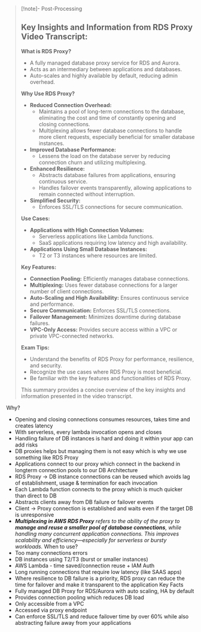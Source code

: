 
>[!note]- Post-Processing
>## Key Insights and Information from RDS Proxy Video Transcript:
>
>**What is RDS Proxy?**
>
>* A fully managed database proxy service for RDS and Aurora.
>* Acts as an intermediary between applications and databases.
>* Auto-scales and highly available by default, reducing admin overhead.
>
>**Why Use RDS Proxy?**
>
>* **Reduced Connection Overhead:** 
>    * Maintains a pool of long-term connections to the database, eliminating the cost and time of constantly opening and closing connections.
>    * Multiplexing allows fewer database connections to handle more client requests, especially beneficial for smaller database instances.
>* **Improved Database Performance:**
>    * Lessens the load on the database server by reducing connection churn and utilizing multiplexing.
>* **Enhanced Resilience:**
>    * Abstracts database failures from applications, ensuring continuous service.
>    * Handles failover events transparently, allowing applications to remain connected without interruption.
>* **Simplified Security:**
>    * Enforces SSL/TLS connections for secure communication.
>
>**Use Cases:**
>
>* **Applications with High Connection Volumes:**
>    * Serverless applications like Lambda functions.
>    * SaaS applications requiring low latency and high availability.
>* **Applications Using Small Database Instances:**
>    * T2 or T3 instances where resources are limited.
>
>**Key Features:**
>
>* **Connection Pooling:** Efficiently manages database connections.
>* **Multiplexing:** Uses fewer database connections for a larger number of client connections.
>* **Auto-Scaling and High Availability:** Ensures continuous service and performance.
>* **Secure Communication:** Enforces SSL/TLS connections.
>* **Failover Management:** Minimizes downtime during database failures.
>* **VPC-Only Access:** Provides secure access within a VPC or private VPC-connected networks.
>
>**Exam Tips:**
>
>* Understand the benefits of RDS Proxy for performance, resilience, and security.
>* Recognize the use cases where RDS Proxy is most beneficial.
>* Be familiar with the key features and functionalities of RDS Proxy.
>
>
>
>This summary provides a concise overview of the key insights and information presented in the video transcript.
>

Why?
- Opening and closing connections consumes resources, takes time and creates latency
- With serverless, every lambda invocation opens and closes
- Handling failure of DB instances is hard and doing it within your app can add risks
- DB proxies helps but managing them is not easy which is why we use something like RDS Proxy
- Applications connect to our proxy which connect in the backend in longterm connection pools to our DB
Architecture
- RDS Proxy -> DB instance connections can be reused which avoids lag of establishment, usage & termination for each invocation
- Each Lambda function connects to the proxy which is much quicker than direct to DB
- Abstracts clients away from DB failure or failover events
- Client -> Proxy connection is established and waits even if the target DB is unresponsive
- ***Multiplexing in AWS RDS Proxy** refers to the ability of the proxy to **manage and reuse a smaller pool of database connections**, while handling many concurrent application connections. This improves scalability and efficiency—especially for serverless or bursty workloads.*
When to use?
- Too many connections errors
- DB instances using T2/T3 (burst or smaller instances)
- AWS Lambda - time saved/connection reuse + IAM Auth
- Long running connections that require low latency (like SAAS apps)
- Where resilience to DB failure is a priority, RDS proxy can reduce the time for failover and make it transparent to the application
Key Facts
- Fully managed DB Proxy for RDS/Aurora with auto scaling, HA by default
- Provides connection pooling which reduces DB load
- Only accessible from a VPC
- Accessed via proxy endpoint 
- Can enforce SSL/TLS and reduce failover time by over 60% while also abstracting failure away from your applications
